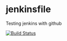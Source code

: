 # jenkinsfile
Testing jenkins with github


[![Build Status](http://127.0.0.1:8080/buildStatus/icon?job=use-conditional-expressions)](http://127.0.0.1:8080/job/use-conditional-expressions/)
